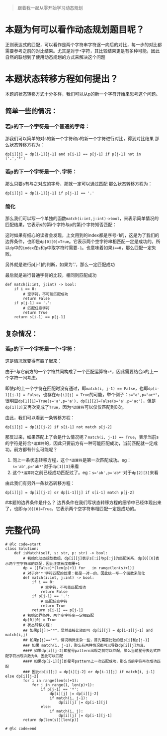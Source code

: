 <!--
 * @Author: Zander
 * @Description: Edit Here
 * @Date: 2021-09-06 16:55:24
 * @LastEditors: Zander
 * @LastEditTime: 2021-09-06 17:28:37
 * @FilePath: /python/10.正则表达式匹配-题解.md
-->
> 跟着我一起从零开始学习动态规划

# 本题为何可以看作动态规划题目呢？
正则表达式的匹配，可以看作是两个字符串字符逐一向后的对比，每一步的对比都需要参考之前的对比结果。尤其是对于`*`字符，其比较结果更是有多种可能，因此自然的联想到了使用动态规划的方式来解决这个问题

# 本题状态转移方程如何提出？
本题的状态转移方式十分多样，我们可以从p的新一个字符开始来思考这个问题。

## 简单一些的情况：

### 若p的下一个字符是一个普通的字母：
那我们可以简单的对s的新一个字符和p的新一个字符进行对比，得到对比结果
那么状态转移方程为：
```
dp[i][j] = dp[i-1][j-1] and s[i-1] == p[j-1] if p[j-1] not in ['.','*']
```

### 若p的下一个字符是一个`.`字符：
那么只要s有与之对应的字母，那就一定可以通过匹配
那么状态转移方程为：
```
dp[i][j] = dp[i-1][j-1] if p[j-1] == '.'
```

### 简化
那么我们可以写一个单独的函数`match(i:int,j:int)->bool`，来表示简单情况的匹配结果，它表示s的第i个字符与p的第j个字符知否匹配：

这时如果有细心的读者会发现，上文用到的index都是序号-1的，这是为了我们的边界条件，也即是`dp[0][0]=True`。它表示两个空字符串相匹配一定是成功的。所以`dp`中的`index`在`s`和`p`中取字符时需要`-1`。也意味着如果`i==0`，那么匹配一定失败。

另外就是进行p[j-1]的判断，如果为'.'，那么一定匹配成功

最后就是进行普通字符的比较，相同则匹配成功

```
def match(i:int, j:int) -> bool:
    if i == 0:
        # 空字符，不可能匹配成功
        return False
    if p[j-1] == '.':
        # 匹配任意字符
        return True
    return s[i-1] == p[j-1]
```

## 复杂情况：

### 若p的下一个字符是一个`*`字符：
这是情况就变得有趣了起来：

由于`*`与它前方的一个字符共同构成了一个匹配运算符`c*`，因此需要结合p的上一个字符一同考虑。

即使p的上一个字符在匹配时没有通过，即`match(i, j-1) == False`，也即`dp[i-1][j-1] = False`，也存在`dp[i][j] = True`的可能，举个例子：`s="a",p="ac*"`，很明显`dp[1][1]=True(s='a',p='a'), dp[1][2]=False(s='a',p='ac')`，但是`dp[1][3]`又再次变成了`True`，因为`*运算符`可以仅仅匹配到0次。

由此，我们可以看到一条转移方程：
```
dp[i][j] = dp[i][j-2] if s[i-1] not match p[j-2]
```

那反过来，如果匹配上了会是什么情况呢？`match(i, j-1) == True`，表示当前s的字符是符合`*运算符`的，因此只要前方有一种可能匹配成功，当前匹配就一定成功。前方都有什么可能呢？
1. 同上一条状态转移方程，这个`*运算符`是第一次匹配成功。eg：`s='ab',p='ab*'`对于`dp[1][3]`来看
2. 这个`*运算符`之前已经成功匹配过了。eg：`s='ab',p='ab*'`对于`dp[2][3]`来看

由此我们有另外一条状态转移方程：
```
dp[i][j] = dp[i][j-2] or dp[i-1][j] if s[i-1] match p[j-2]
```

#本题的边界条件是什么？
边界条件在我们写状态转移方程的细节中已经体现出来了，也即`dp[0][0]=True`。它表示两个空字符串相匹配一定是成功的。


# 完整代码
```
# @lc code=start
class Solution:
    def isMatch(self, s: str, p: str) -> bool:
        # 初始化动态规划数组，dp[i][j]表示s[:i]与p[:j]的匹配关系，dp[0][0]表示两个空字符串的匹配，因此注意长度都要+1
        dp = [[False]*(len(p)+1) for _ in range(len(s)+1)]
        # 对于非'*'字符匹配的处理：都是一对一的，因此统一写一个函数来简化
        def match(i:int, j:int) -> bool:
            if i == 0:
                # 空字符，不可能匹配成功
                return False
            if p[j-1] == '.':
                # 匹配任意字符
                return True
            return s[i-1] == p[j-1]
        # 初始边界条件，两个空字符串一定相匹配
        dp[0][0] = True
        # 状态转移方程：
        ## 如果p[j]!="*"，显然直接比较即可 dp[i][j] = dp[i-1][j-1] and match(i,j)
        ## 如果p[j]=="*"，情况稍微复杂一些，首先需要比较的是s[i]和p[j-1]
        ### 如果 match(i, j-1)，那么有两种情况都可以导致dp[i][j]为真，
        #### 如果dp[i][j-2]即星号pattern出现之前可以匹配，那么当前星号表达式匹配字符出现次数为0，因此可以匹配
        #### 如果dp[i-1][j]即星号pattern上一次匹配成功，那么当前字符再次成功匹配
        ### 因此dp[i][j] = dp[i][j-2] or dp[i-1][j] if match[i, j-1] else dp[i][j-2]
        for i in range(len(s)+1):
            for j in range(1, len(p)+1):
                if p[j-1] == '*':
                    dp[i][j] |= dp[i][j-2]
                    if match(i, j-1):
                        dp[i][j] |= dp[i-1][j]
                else:
                    if match(i, j):
                        dp[i][j] |= dp[i-1][j-1]
        return dp[len(s)][len(p)]
        
# @lc code=end
```
